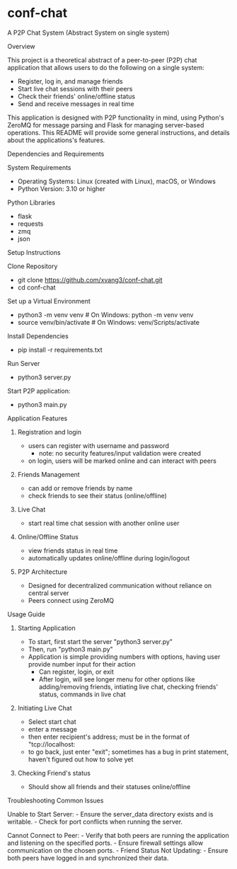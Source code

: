 # conf-chat
A P2P Chat System (Abstract System on single system)

Overview

This project is a theoretical abstract of a peer-to-peer (P2P) chat application that allows users to do the following on a single system:

- Register, log in, and manage friends
- Start live chat sessions with their peers
- Check their friends' online/offline status
- Send and receive messages in real time

This application is designed with P2P functionality in mind, using Python's ZeroMQ for message parsing and Flask for managing server-based operations. This README will provide some general instructions, and details about the applications's features.

Dependencies and Requirements

System Requirements
- Operating Systems: Linux (created with Linux), macOS, or Windows
- Python Version: 3.10 or higher

Python Libraries
- flask
- requests
- zmq
- json

Setup Instructions

Clone Repository
- git clone https://github.com/xvang3/conf-chat.git
- cd conf-chat

Set up a Virtual Environment
- python3 -m venv venv # On Windows: python -m venv venv
- source venv/bin/activate # On Windows: venv/Scripts/activate

Install Dependencies
- pip install -r requirements.txt

Run Server
- python3 server.py

Start P2P application:
- python3 main.py

Application Features
1. Registration and login
    - users can register with username and password
        - note: no security features/input validation were created
    - on login, users will be marked online and can interact with peers

2. Friends Management
    - can add or remove friends by name
    - check friends to see their status (online/offline)
    
3. Live Chat
    - start real time chat session with another online user

4. Online/Offline Status
    - view friends status in real time
    - automatically updates online/offline during login/logout
    
5. P2P Architecture
    - Designed for decentralized communication without reliance on central server
    - Peers connect using ZeroMQ
    
Usage Guide
1. Starting Application
    - To start, first start the server "python3 server.py"
    - Then, run "python3 main.py"
    - Application is simple providing numbers with options, having user provide number input for their action
        - Can register, login, or exit
        - After login, will see longer menu for other options like adding/removing friends, intiating live chat, checking friends' status, commands in live chat

2. Initiating Live Chat
    - Select start chat
    - enter a message
    - then enter recipient's address; must be in the format of "tcp://localhost:<port>
    - to go back, just enter "exit"; sometimes has a bug in print statement, haven't figured out how to solve yet

3. Checking Friend's status
    - Should show all friends and their statuses online/offline
    
Troubleshooting
Common Issues

Unable to Start Server:
    - Ensure the server_data directory exists and is writable.
    - Check for port conflicts when running the server.

Cannot Connect to Peer:
    - Verify that both peers are running the application and listening on the specified ports.
    - Ensure firewall settings allow communication on the chosen ports.
    - Friend Status Not Updating:
    - Ensure both peers have logged in and synchronized their data.
    




